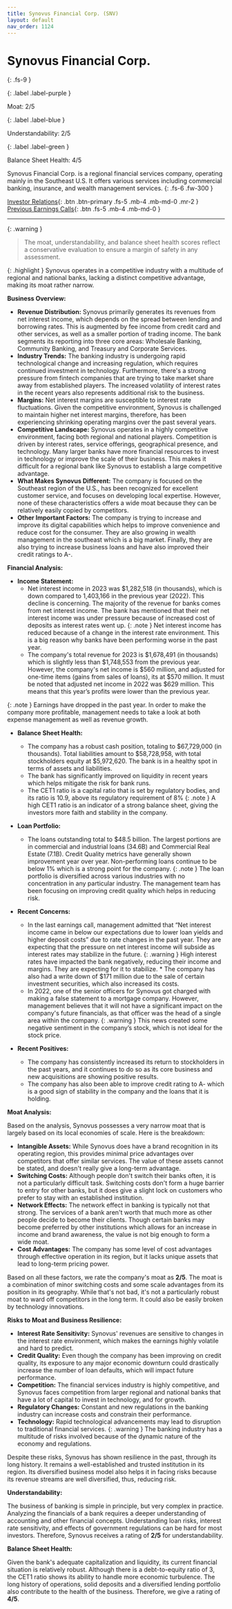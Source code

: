 ```yaml
---
title: Synovus Financial Corp. (SNV)
layout: default
nav_order: 1124
---
```


# Synovus Financial Corp.
{: .fs-9 }

{: .label .label-purple }

Moat: 2/5

{: .label .label-blue }

Understandability: 2/5

{: .label .label-green }

Balance Sheet Health: 4/5

Synovus Financial Corp. is a regional financial services company, operating mainly in the Southeast U.S. It offers various services including commercial banking, insurance, and wealth management services.
{: .fs-6 .fw-300 }

[Investor Relations](https://www.google.com/search?q=SNV+investor+relations){: .btn .btn-primary .fs-5 .mb-4 .mb-md-0 .mr-2 }
[Previous Earnings Calls](https://discountingcashflows.com/company/SNV/transcripts/){: .btn .fs-5 .mb-4 .mb-md-0 }

---

{: .warning }
>The moat, understandability, and balance sheet health scores reflect a conservative evaluation to ensure a margin of safety in any assessment.



{: .highlight }
Synovus operates in a competitive industry with a multitude of regional and national banks, lacking a distinct competitive advantage, making its moat rather narrow.

**Business Overview:**

*   **Revenue Distribution:** Synovus primarily generates its revenues from net interest income, which depends on the spread between lending and borrowing rates. This is augmented by fee income from credit card and other services, as well as a smaller portion of trading income. The bank segments its reporting into three core areas: Wholesale Banking, Community Banking, and Treasury and Corporate Services.
*   **Industry Trends:** The banking industry is undergoing rapid technological change and increasing regulation, which requires continued investment in technology. Furthermore, there's a strong pressure from fintech companies that are trying to take market share away from established players. The increased volatility of interest rates in the recent years also represents additional risk to the business.
*   **Margins:** Net interest margins are susceptible to interest rate fluctuations. Given the competitive environment, Synovus is challenged to maintain higher net interest margins, therefore, has been experiencing shrinking operating margins over the past several years. 
*   **Competitive Landscape:** Synovus operates in a highly competitive environment, facing both regional and national players. Competition is driven by interest rates, service offerings, geographical presence, and technology.  Many larger banks have more financial resources to invest in technology or improve the scale of their business. This makes it difficult for a regional bank like Synovus to establish a large competitive advantage. 
*   **What Makes Synovus Different:** The company is focused on the Southeast region of the U.S., has been recognized for excellent customer service, and focuses on developing local expertise. However, none of these characteristics offers a wide moat because they can be relatively easily copied by competitors.
*  **Other Important Factors:** The company is trying to increase and improve its digital capabilities which helps to improve convenience and reduce cost for the consumer. They are also growing in wealth management in the southeast which is a big market. Finally, they are also trying to increase business loans and have also improved their credit ratings to A-.

**Financial Analysis:**

*   **Income Statement:**
    *   Net interest income in 2023 was $1,282,518 (in thousands), which is down compared to 1,403,166 in the previous year (2022). This decline is concerning. The majority of the revenue for banks comes from net interest income. The bank has mentioned that their net interest income was under pressure because of increased cost of deposits as interest rates went up.
{: .note }
Net interest income has reduced because of a change in the interest rate environment. This is a big reason why banks have been performing worse in the past year.
    *   The company's total revenue for 2023 is $1,678,491 (in thousands) which is slightly less than $1,748,553 from the previous year. However, the company's net income is $560 million, and adjusted for one-time items (gains from sales of loans), its at $570 million. It must be noted that adjusted net income in 2022 was $629 million. This means that this year’s profits were lower than the previous year.
       
{: .note }
Earnings have dropped in the past year. In order to make the company more profitable, management needs to take a look at both expense management as well as revenue growth.
   
*   **Balance Sheet Health:**
    *   The company has a robust cash position, totaling to $67,729,000 (in thousands). Total liabilities amount to $58,728,958, with total stockholders equity at $5,972,620. The bank is in a healthy spot in terms of assets and liabilities.
    *  The bank has significantly improved on liquidity in recent years which helps mitigate the risk for bank runs.
    *   The CET1 ratio is a capital ratio that is set by regulatory bodies, and its ratio is 10.9, above its regulatory requirement of 8%
{: .note }
A high CET1 ratio is an indicator of a strong balance sheet, giving the investors more faith and stability in the company.
    
*    **Loan Portfolio:**
      *   The loans outstanding total to $48.5 billion. The largest portions are in commercial and industrial loans (34.6B) and Commercial Real Estate (7.1B). Credit Quality metrics have generally shown improvement year over year. Non-performing loans continue to be below 1% which is a strong point for the company.
{: .note }
The loan portfolio is diversified across various industries with no concentration in any particular industry. The management team has been focusing on improving credit quality which helps in reducing risk.

*    **Recent Concerns:**
     * In the last earnings call, management admitted that “Net interest income came in below our expectations due to lower loan yields and higher deposit costs” due to rate changes in the past year. They are expecting that the pressure on net interest income will subside as interest rates may stabilize in the future.
{: .warning }
High interest rates have impacted the bank negatively, reducing their income and margins. They are expecting for it to stabilize.
    * The company has also had a write down of $171 million due to the sale of certain investment securities, which also increased its costs.
     * In 2022, one of the senior officers for Synovus got charged with making a false statement to a mortgage company. However, management believes that it will not have a significant impact on the company's future financials, as that officer was the head of a single area within the company.
{: .warning }
This news created some negative sentiment in the company’s stock, which is not ideal for the stock price.
*    **Recent Positives:**
       * The company has consistently increased its return to stockholders in the past years, and it continues to do so as its core business and new acquisitions are showing positive results.
       * The company has also been able to improve credit rating to A- which is a good sign of stability in the company and the loans that it is holding.

**Moat Analysis:**

Based on the analysis, Synovus possesses a very narrow moat that is largely based on its local economies of scale. Here is the breakdown:
*   **Intangible Assets:** While Synovus does have a brand recognition in its operating region, this provides minimal price advantages over competitors that offer similar services. The value of these assets cannot be stated, and doesn't really give a long-term advantage.
*   **Switching Costs:** Although people don't switch their banks often, it is not a particularly difficult task. Switching costs don't form a huge barrier to entry for other banks, but it does give a slight lock on customers who prefer to stay with an established institution.
*   **Network Effects:** The network effect in banking is typically not that strong. The services of a bank aren't worth that much more as other people decide to become their clients. Though certain banks may become preferred by other institutions which allows for an increase in income and brand awareness, the value is not big enough to form a wide moat.
*   **Cost Advantages:** The company has some level of cost advantages through effective operation in its region, but it lacks unique assets that lead to long-term pricing power. 

Based on all these factors, we rate the company's moat as **2/5**. The moat is a combination of minor switching costs and some scale advantages from its position in its geography. While that's not bad, it's not a particularly robust moat to ward off competitors in the long term. It could also be easily broken by technology innovations.

**Risks to Moat and Business Resilience:**

*   **Interest Rate Sensitivity:** Synovus' revenues are sensitive to changes in the interest rate environment, which makes the earnings highly volatile and hard to predict.
*  **Credit Quality:** Even though the company has been improving on credit quality, its exposure to any major economic downturn could drastically increase the number of loan defaults, which will impact future performance.
*   **Competition:** The financial services industry is highly competitive, and Synovus faces competition from larger regional and national banks that have a lot of capital to invest in technology, and for growth.
*   **Regulatory Changes:** Constant and new regulations in the banking industry can increase costs and constrain their performance.
*   **Technology:** Rapid technological advancements may lead to disruption to traditional financial services.
{: .warning }
The banking industry has a multitude of risks involved because of the dynamic nature of the economy and regulations.

Despite these risks, Synovus has shown resilience in the past, through its long history. It remains a well-established and trusted institution in its region. Its diversified business model also helps it in facing risks because its revenue streams are well diversified, thus, reducing risk.

**Understandability:**

The business of banking is simple in principle, but very complex in practice. Analyzing the financials of a bank requires a deeper understanding of accounting and other financial concepts. Understanding loan risks, interest rate sensitivity, and effects of government regulations can be hard for most investors. Therefore, Synovus receives a rating of **2/5** for understandability. 

**Balance Sheet Health:**

Given the bank's adequate capitalization and liquidity, its current financial situation is relatively robust. Although there is a debt-to-equity ratio of 3, the CET1 ratio shows its ability to handle more economic turbulence. The long history of operations, solid deposits and a diversified lending portfolio also contribute to the health of the business. Therefore, we give a rating of **4/5**.


